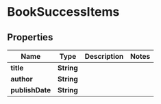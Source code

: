 # BookSuccessItems

## Properties
Name | Type | Description | Notes
------------ | ------------- | ------------- | -------------
**title** | **String** |  | 
**author** | **String** |  | 
**publishDate** | **String** |  | 
